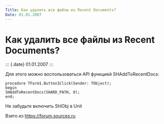 ```yaml
---
Title: Как удалить все файлы из Recent Documents?
Date: 01.01.2007
---
```



Как удалить все файлы из Recent Documents?
==========================================

::: {.date}
01.01.2007
:::

Для этого можно воспользоваться API функцией SHAddToRecentDocs:

    procedure TForm1.Button1Click(Sender: TObject);
    begin
    SHAddToRecentDocs(SHARD_PATH, 0);
    end;

Не забудьте включить ShlObj в Unit

Взято из <https://forum.sources.ru>
